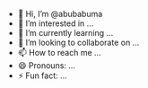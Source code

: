 - 👋 Hi, I’m @abubabuma
- 👀 I’m interested in ...
- 🌱 I’m currently learning ...
- 💞️ I’m looking to collaborate on ...
- 📫 How to reach me ...
- 😄 Pronouns: ...
- ⚡ Fun fact: ...

<!---
abubabuma/abubabuma is a ✨ special ✨ repository because its `README.md` (this file) appears on your GitHub profile.
You can click the Preview link to take a look at your changes.
--->
